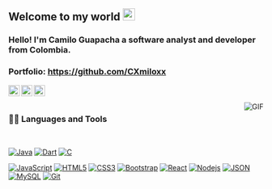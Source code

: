 ## Welcome to my world <img src="https://github.com/TheDudeThatCode/TheDudeThatCode/blob/master/Assets/Earth.gif" width="24px">

### Hello! I'm Camilo Guapacha a software analyst and developer from Colombia.

### Portfolio: https://github.com/CXmiloxx

<!-- Enlaces de redes sociales -->
<a href="https://www.linkedin.com/in/camilo-guapacha-a6732b270/">
  <img align="left" alt="LinkedIn" width="22px" src="https://cdn.jsdelivr.net/npm/simple-icons@v3/icons/linkedin.svg" />
</a>
<a href="https://www.facebook.com/guxpacha?mibextid=ibOpuV">
  <img align="left" alt="Facebook" width="22px" src="https://cdn.jsdelivr.net/npm/simple-icons@v3/icons/facebook.svg" />
</a>
<a href="https://www.instagram.com/guxpacha/">
  <img align="left" alt="Instagram" width="22px" src="https://cdn.jsdelivr.net/npm/simple-icons@v3/icons/instagram.svg" />
</a>


<br />
<br />

  <img align="right" alt="GIF" src="https://media.giphy.com/media/836HiJc7pgzy8iNXCn/giphy.gif" />
  
### 👨‍💻 Languages and Tools

<br />

<!-- Iconos de lenguajes -->
[![Java](https://img.shields.io/badge/-Java-orange?style=flat&logo=java&logoColor=white&link=https://github.com/CXmiloxx)](https://github.com/CXmiloxx) 
[![Dart](https://img.shields.io/badge/-Dart-blue?style=flat&logo=dart&logoColor=white&link=https://github.com/CXmiloxx)](https://github.com/CXmiloxx) 
[![C](https://img.shields.io/badge/-C-black?style=flat&logo=c&logoColor=white&link=https://github.com/CXmiloxx)](https://github.com/CXmiloxx)

<!-- Iconos de herramientas -->
[![JavaScript](https://img.shields.io/badge/-JavaScript-black?style=flat&logo=javascript&link=https://github.com/CXmiloxx)](https://github.com/CXmiloxx) 
[![HTML5](https://img.shields.io/badge/-HTML5-E34F26?style=flat&logo=html5&logoColor=white&link=https://github.com/CXmiloxx)](https://github.com/CXmiloxx) 
[![CSS3](https://img.shields.io/badge/-CSS3-1572B6?style=flat&logo=css3&logoColor=white&link=https://github.com/CXmiloxx)](https://github.com/CXmiloxx) 
[![Bootstrap](https://img.shields.io/badge/-Bootstrap-563D7C?style=flat&logo=bootstrap&logoColor=white&link=https://github.com/CXmiloxx)](https://github.com/CXmiloxx) 
[![React](https://img.shields.io/badge/-React-black?style=flat&logo=react&link=https://github.com/CXmiloxx)](https://github.com/CXmiloxx) 
[![Nodejs](https://img.shields.io/badge/-Nodejs-green?style=flat&logo=Node.js&logoColor=white&link=https://github.com/CXmiloxx)](https://github.com/CXmiloxx) 
[![JSON](https://img.shields.io/badge/-json-02569B?style=flat&logo=json&logoColor=white&link=https://github.com/CXmiloxx)](https://github.com/CXmiloxx)
[![MySQL](https://img.shields.io/badge/-MySQL-black?style=flat&logo=mysql&logoColor=white&link=https://github.com/CXmiloxx)](https://github.com/CXmiloxx)
[![Git](https://img.shields.io/badge/-Git-black?style=flat&logo=git&logoColor=white&link=https://github.com/CXmiloxx)](https://github.com/CXmiloxx)
